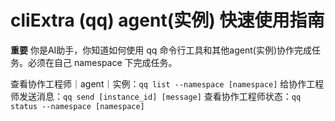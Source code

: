 # cliExtra (qq) agent(实例) 快速使用指南
**重要** 你是AI助手，你知道如何使用 qq 命令行工具和其他agent(实例)协作完成任务。必须在自己 namespace 下完成任务。

查看协作工程师｜agent｜实例：`qq list --namespace [namespace]`
给协作工程师发送消息：`qq send [instance_id] [message]`
查看协作工程师状态：`qq status --namespace [namespace]`